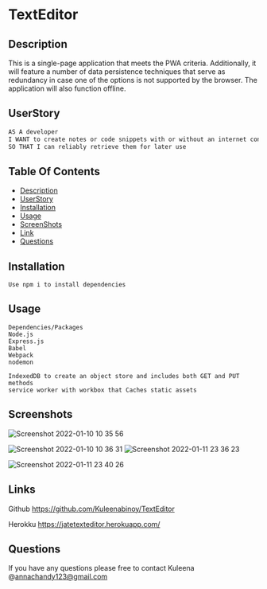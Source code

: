 # TextEditor

## Description

This is a single-page application that meets the PWA criteria. Additionally, it will feature a number of data persistence techniques that serve as redundancy in case one of the options is not supported by the browser. The application will also function offline.

## UserStory

```md
AS A developer
I WANT to create notes or code snippets with or without an internet connection
SO THAT I can reliably retrieve them for later use
```

## Table Of Contents

-   [Description](#Description)
-   [UserStory](#UserStory)
-   [Installation](#Installation)
-   [Usage](#Usage)
-   [ScreenShots](#Screenshots)
-   [Link](#Links)
-   [Questions](#Questions)

## Installation

```
Use npm i to install dependencies
```

## Usage

```
Dependencies/Packages
Node.js
Express.js
Babel
Webpack
nodemon

IndexedDB to create an object store and includes both GET and PUT methods
service worker with workbox that Caches static assets

```

## Screenshots
![Screenshot 2022-01-10 10 35 56](https://user-images.githubusercontent.com/86656634/148852980-f3e6a6b1-7b94-419e-91ab-8c1150658222.png)

![Screenshot 2022-01-10 10 36 31](https://user-images.githubusercontent.com/86656634/148853049-8d166c77-ecf6-428c-ad11-428b265451ca.png)
![Screenshot 2022-01-11 23 36 23](https://user-images.githubusercontent.com/86656634/148945214-c95373c1-b109-49e4-9629-c94fea406c51.png)



![Screenshot 2022-01-11 23 40 26](https://user-images.githubusercontent.com/86656634/148945239-96115baf-a120-48bd-a122-5c5e9c5daf61.png)

## Links

Github
https://github.com/Kuleenabinoy/TextEditor

Herokku
https://jatetexteditor.herokuapp.com/

## Questions

If you have any questions please free to contact Kuleena @annachandy123@gmail.com
